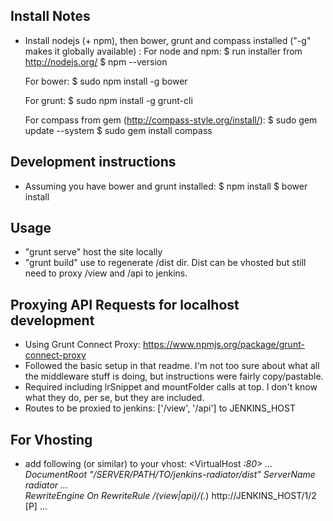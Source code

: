 ## Install Notes
- Install nodejs (+ npm), then bower, grunt and compass installed ("-g" makes it globally available) :
	For node and npm:
	$ run installer from http://nodejs.org/
	$ npm --version
	
	For bower:
	$ sudo npm install -g bower
	
	For grunt:
	$ sudo npm install -g grunt-cli

	For compass from gem (http://compass-style.org/install/):
	$ sudo gem update --system
	$ sudo gem install compass

## Development instructions
- Assuming you have bower and grunt installed:
	$ npm install
	$ bower install

## Usage
- "grunt serve" host the site locally
- "grunt build" use to regenerate /dist dir. Dist can be vhosted but still need to proxy /view and /api to jenkins.

## Proxying API Requests for localhost development
- Using Grunt Connect Proxy: https://www.npmjs.org/package/grunt-connect-proxy
- Followed the basic setup in that readme. I'm not too sure about what all the middleware stuff is doing, but instructions were fairly copy/pastable. 
- Required including lrSnippet and mountFolder calls at top. I don't know what they do, per se, but they are included.
- Routes to be proxied to jenkins: ['/view', '/api'] to JENKINS_HOST

## For Vhosting
- add following (or similar) to your vhost:
	<VirtualHost *:80>
		...
	    DocumentRoot "/SERVER/PATH/TO/jenkins-radiator/dist"
	    ServerName radiator
		...
	    <Directory />    
	        RewriteEngine On
	        RewriteRule /(view|api)/(.*) http://JENKINS_HOST/$1/$2 [P]
	        ...
	    </Directory>
	</VirtualHost>
